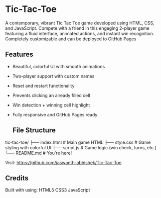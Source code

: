 # Tic-Tac-Toe
A contemporary, vibrant Tic Tac Toe game developed using HTML, CSS, and JavaScript. Compete with a friend in this engaging 2-player game featuring a fluid interface, animated actions, and instant win recognition. Completely customizable and can be deployed to GitHub Pages

## Features

- Beautiful, colorful UI with smooth animations
- Two-player support with custom names
- Reset and restart functionality
- Prevents clicking an already filled cell
- Win detection + winning cell highlight
- Fully responsive and GitHub Pages ready

  ## File Structure

tic-tac-toe/
├── index.html # Main game HTML
├── style.css # Game styling with colorful UI
├── script.js # Game logic (win check, turns, etc.)
└── README.md # You're here!

Visit: https://github.com/jaswanth-abhishek/Tic-Tac-Toe


## Credits
Built with using:
HTML5
CSS3 
JavaScript 

